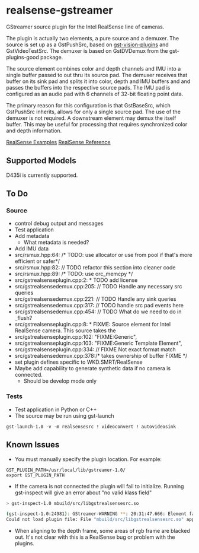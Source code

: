 # realsense-gstreamer

GStreamer source plugin for the Intel RealSense line of cameras. 

The plugin is actually two elements, a pure source and a demuxer. The source is set up as a GstPushSrc, based on [gst-vision-plugins](https://github.com/joshdoe/gst-plugins-vision) and GstVideoTestSrc. The demuxer is based on GstDVDemux from the gst-plugins-good package. 

The source element combines color and depth channels  and IMU into a single buffer passed to out thru its source pad. The demuxer receives that buffer on its sink pad and splits it into color, depth and IMU buffers and and passes the buffers into the respective source pads. The IMU pad is configured as an audio pad with 6 channels of 32-bit floating point data.

The primary reason for this configuration is that GstBaseSrc, which GstPushSrc inherits, allows for only a single source pad. The use of the demuxer is not required. A downstream element may demux the itself buffer. This may be useful for processing that requires synchronized color and depth information.

[RealSense Examples](https://github.com/IntelRealSense/librealsense/tree/master/examples)
[RealSense Reference](https://dev.intelrealsense.com/docs/api-architecture)

## Supported Models
D435i is currently supported.

## To Do
### Source
- control debug output and messages
- Test application
- Add metadata
    - What metadata is needed?
- Add IMU data
- src/rsmux.hpp:64:        /* TODO: use allocator or use from pool if that's more efficient or safer*/
- src/rsmux.hpp:82:        // TODO refactor this section into cleaner code
- src/rsmux.hpp:89:        /* TODO: use orc_memcpy */
- src/gstrealsenseplugin.cpp:2: * TODO add license
- src/gstrealsensedemux.cpp:205:  // TODO Handle any necessary src queries
- src/gstrealsensedemux.cpp:221:  // TODO Handle any sink queries
- src/gstrealsensedemux.cpp:317:    // TODO handle src pad events here
- src/gstrealsensedemux.cpp:454:  // TODO What do we need to do in _flush?
- src/gstrealsenseplugin.cpp:8: * FIXME: Source element for Intel RealSense camera. This source takes the 
- src/gstrealsenseplugin.cpp:102:    "FIXME:Generic",
- src/gstrealsenseplugin.cpp:103:    "FIXME:Generic Template Element",
- src/gstrealsenseplugin.cpp:334:          // FIXME Not exact format match
- src/gstrealsensedemux.cpp:378:/* takes ownership of buffer FIXME */
- set plugin defines specific to WKD.SMRT/RealSense
- Maybe add capability to generate synthetic data if no camera is connected.
    - Should be develop mode only

### Tests
- Test application in Python or C++
- The source may be run using gst-launch
```
gst-launch-1.0 -v -m realsensesrc ! videoconvert ! autovideosink
```

## Known Issues
- You must manually specify the plugin location. For example:
```
GST_PLUGIN_PATH=/usr/local/lib/gstreamer-1.0/
export GST_PLUGIN_PATH
```
- If the camera is not connected the plugin will fail to initialize. Running gst-inspect will give an error about "no valid klass field"

```bash
> gst-inspect-1.0 mbuild/src/libgstrealsensesrc.so

(gst-inspect-1.0:24981): GStreamer-WARNING **: 20:31:47.666: Element factory metadata for 'realsensesrc' has no valid klass field
Could not load plugin file: File "mbuild/src/libgstrealsensesrc.so" appears to be a GStreamer plugin, but it failed to initialize
```
- When aligning to the depth frame, some areas of rgb frame are blacked out. It's not clear with this is a RealSense bug or problem with the plugins. 